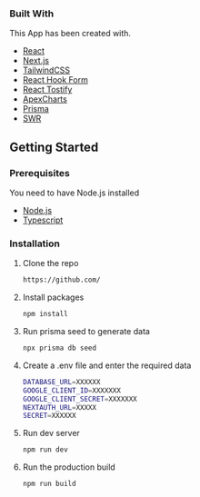 ### Built With

This App has been created with.

-   [React](https://es.reactjs.org/)
-   [Next.js](https://nextjs.org/)
-   [TailwindCSS](https://tailwindcss.com/)
-   [React Hook Form](https://react-hook-form.com/)
-   [React Tostify](https://fkhadra.github.io/react-toastify/introduction)
-   [ApexCharts](https://apexcharts.com/)
-   [Prisma](https://www.prisma.io/)
-   [SWR](https://swr.vercel.app/es-ES)

<!-- GETTING STARTED -->

## Getting Started

### Prerequisites

You need to have Node.js installed

-   [Node.js](https://nodejs.org/es/)
-   [Typescript](https://www.typescriptlang.org/)

### Installation

1. Clone the repo
    ```sh
    https://github.com/
    ```
2. Install packages
    ```sh
    npm install
    ```
3. Run prisma seed to generate data
    ```sh
    npx prisma db seed
    ```
4. Create a .env file and enter the required data

    ```sh
    DATABASE_URL=XXXXXX
    GOOGLE_CLIENT_ID=XXXXXXX
    GOOGLE_CLIENT_SECRET=XXXXXXX
    NEXTAUTH_URL=XXXXX
    SECRET=XXXXXX

    ```

5. Run dev server

    ```sh
    npm run dev
    ```

6. Run the production build
    ```sh
    npm run build
    ```
